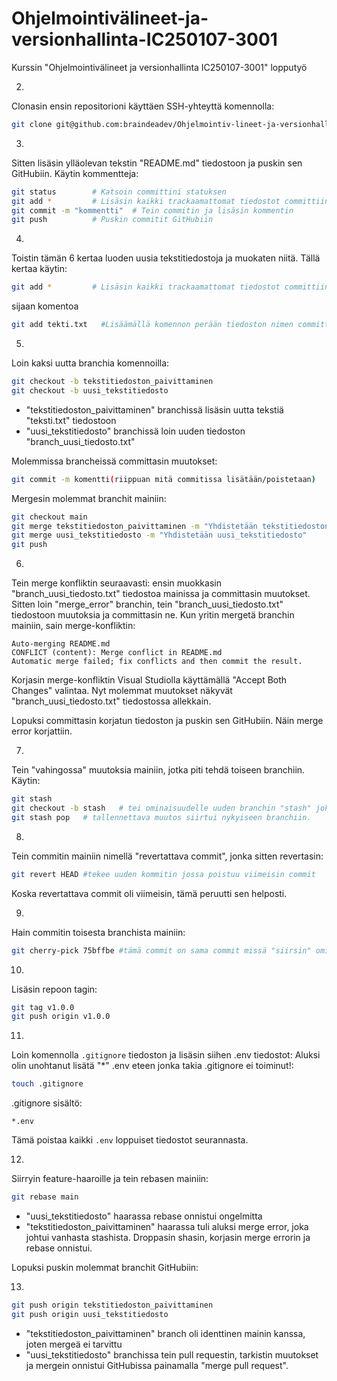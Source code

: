 # Ohjelmointivälineet-ja-versionhallinta-IC250107-3001
Kurssin "Ohjelmointivälineet ja versionhallinta IC250107-3001" lopputyö

2.
Clonasin ensin repositorioni käyttäen SSH-yhteyttä komennolla:

```bash
git clone git@github.com:braindeadev/Ohjelmointiv-lineet-ja-versionhallinta-IC250107-3001.git
```

3.
Sitten lisäsin ylläolevan tekstin "README.md" tiedostoon ja puskin sen GitHubiin. Käytin kommentteja:

```bash
git status        # Katsoin committini statuksen
git add *         # Lisäsin kaikki trackaamattomat tiedostot committiin
git commit -m "kommentti"  # Tein commitin ja lisäsin kommentin
git push          # Puskin commitit GitHubiin
```

4.
Toistin tämän 6 kertaa luoden uusia tekstitiedostoja ja muokaten niitä. Tällä kertaa käytin:

```bash
git add *         # Lisäsin kaikki trackaamattomat tiedostot committiin
```
sijaan komentoa
```bash
git add tekti.txt	#Lisäämällä komennon perään tiedoston nimen committaan vain tietyn tiedoston onkä kaikkia jos lisäisin "*" loppuun
```

5.
Loin kaksi uutta branchia komennoilla:

```bash
git checkout -b tekstitiedoston_paivittaminen
git checkout -b uusi_tekstitiedosto
```

- "tekstitiedoston_paivittaminen" branchissä lisäsin uutta tekstiä "teksti.txt" tiedostoon
- "uusi_tekstitiedosto" branchissä loin uuden tiedoston "branch_uusi_tiedosto.txt"

Molemmissa brancheissä committasin muutokset:

```bash
git commit -m komentti(riippuan mitä commitissa lisätään/poistetaan)
```

Mergesin molemmat branchit mainiin:

```bash
git checkout main
git merge tekstitiedoston_paivittaminen -m "Yhdistetään tekstitiedoston_paivittaminen"
git merge uusi_tekstitiedosto -m "Yhdistetään uusi_tekstitiedosto"
git push
```

6.
Tein merge konfliktin seuraavasti: ensin muokkasin "branch_uusi_tiedosto.txt" tiedostoa mainissa ja committasin muutokset. Sitten loin "merge_error" branchin, tein "branch_uusi_tiedosto.txt" tiedostoon muutoksia ja committasin ne. Kun yritin mergetä branchin mainiin, sain merge-konfliktin:

```text
Auto-merging README.md
CONFLICT (content): Merge conflict in README.md
Automatic merge failed; fix conflicts and then commit the result.
```

Korjasin merge-konfliktin Visual Studiolla käyttämällä "Accept Both Changes" valintaa. Nyt molemmat muutokset näkyvät "branch_uusi_tiedosto.txt" tiedostossa allekkain.

Lopuksi committasin korjatun tiedoston ja puskin sen GitHubiin. Näin merge error korjattiin.

7.
Tein "vahingossa" muutoksia mainiin, jotka piti tehdä toiseen branchiin. Käytin:

```bash
git stash
git checkout -b stash	# tei ominaisuudelle uuden branchin "stash" joka näin jälkikäteen todeten ei ole kauhean hyvä nimi branchille
git stash pop	# tallennettava muutos siirtui nykyiseen branchiin.
```


8.
Tein commitin mainiin nimellä "revertattava commit", jonka sitten revertasin:

```bash
git revert HEAD	#tekee uuden kommitin jossa poistuu viimeisin commit
```

Koska revertattava commit oli viimeisin, tämä peruutti sen helposti.

9.
Hain commitin toisesta branchista mainiin:

```bash
git cherry-pick 75bffbe #tämä commit on sama commit missä "siirsin" ominausuuden mainista uuteen branchiin ja nyt sama teksi on uudestaan manissa
```

10.
Lisäsin repoon tagin:

```bash
git tag v1.0.0
git push origin v1.0.0
```

11.
Loin komennolla `.gitignore` tiedoston ja lisäsin siihen .env tiedostot:
Aluksi olin unohtanut lisätä "*" .env eteen jonka takia .gitignore ei toiminut!:

```bash
touch .gitignore
```

.gitignore sisältö:
```
*.env
```

Tämä poistaa kaikki `.env` loppuiset tiedostot seurannasta.

12.
Siirryin feature-haaroille ja tein rebasen mainiin:

```bash
git rebase main
```

- "uusi_tekstitiedosto" haarassa rebase onnistui ongelmitta  
- "tekstitiedoston_paivittaminen" haarassa tuli aluksi merge error, joka johtui vanhasta stashista. Droppasin shasin, korjasin merge errorin ja rebase onnistui.

Lopuksi puskin molemmat branchit GitHubiin:

13.
```bash
git push origin tekstitiedoston_paivittaminen
git push origin uusi_tekstitiedosto
```

- "tekstitiedoston_paivittaminen" branch oli identtinen mainin kanssa, joten mergeä ei tarvittu  
- "uusi_tekstitiedosto" branchissa tein pull requestin, tarkistin muutokset ja mergein onnistui GitHubissa painamalla "merge pull request".

